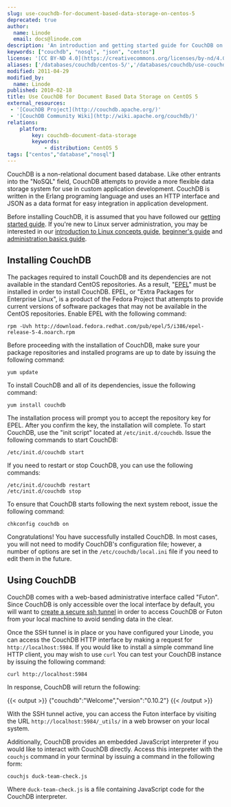 ```yaml
---
slug: use-couchdb-for-document-based-data-storage-on-centos-5
deprecated: true
author:
  name: Linode
  email: docs@linode.com
description: 'An introduction and getting started guide for CouchDB on CentOS 5 systems.'
keywords: ["couchdb", "nosql", "json", "centos"]
license: '[CC BY-ND 4.0](https://creativecommons.org/licenses/by-nd/4.0)'
aliases: ['/databases/couchdb/centos-5/','/databases/couchdb/use-couchdb-for-document-based-data-storage-on-centos-5/']
modified: 2011-04-29
modified_by:
  name: Linode
published: 2010-02-18
title: Use CouchDB for Document Based Data Storage on CentOS 5
external_resources:
 - '[CouchDB Project](http://couchdb.apache.org/)'
 - '[CouchDB Community Wiki](http://wiki.apache.org/couchdb/)'
relations:
    platform:
        key: couchdb-document-data-storage
        keywords:
            - distribution: CentOS 5
tags: ["centos","database","nosql"]
---
```


CouchDB is a non-relational document based database. Like other entrants into the "NoSQL" field, CouchDB attempts to provide a more flexible data storage system for use in custom application development. CouchDB is written in the Erlang programing language and uses an HTTP interface and JSON as a data format for easy integration in application development.

Before installing CouchDB, it is assumed that you have followed our [getting started guide](/docs/getting-started/). If you're new to Linux server administration, you may be interested in our [introduction to Linux concepts guide](/docs/tools-reference/introduction-to-linux-concepts/), [beginner's guide](/docs/platform/billing-and-support/linode-beginners-guide/) and [administration basics guide](/docs/tools-reference/linux-system-administration-basics/).

## Installing CouchDB

The packages required to install CouchDB and its dependencies are not available in the standard CentOS repositories. As a result, "[EPEL](https://fedoraproject.org/wiki/EPEL)" must be installed in order to install CouchDB. EPEL, or "Extra Packages for Enterprise Linux", is a product of the Fedora Project that attempts to provide current versions of software packages that may not be available in the CentOS repositories. Enable EPEL with the following command:

    rpm -Uvh http://download.fedora.redhat.com/pub/epel/5/i386/epel-release-5-4.noarch.rpm

Before proceeding with the installation of CouchDB, make sure your package repositories and installed programs are up to date by issuing the following command:

    yum update

To install CouchDB and all of its dependencies, issue the following command:

    yum install couchdb

The installation process will prompt you to accept the repository key for EPEL. After you confirm the key, the installation will complete. To start CouchDB, use the "init script" located at `/etc/init.d/couchdb`. Issue the following commands to start CouchDB:

    /etc/init.d/couchdb start

If you need to restart or stop CouchDB, you can use the following commands:

    /etc/init.d/couchdb restart
    /etc/init.d/couchdb stop

To ensure that CouchDB starts following the next system reboot, issue the following command:

    chkconfig couchdb on

Congratulations! You have successfully installed CouchDB. In most cases, you will not need to modify CouchDB's configuration file; however, a number of options are set in the `/etc/couchdb/local.ini` file if you need to edit them in the future.

## Using CouchDB

CouchDB comes with a web-based administrative interface called "Futon". Since CouchDB is only accessible over the local interface by default, you will want to [create a secure ssh tunnel](/docs/databases/couchdb/ssh-tunnel/) in order to access CouchDB or Futon from your local machine to avoid sending data in the clear.

Once the SSH tunnel is in place or you have configured your Linode, you can access the CouchDB HTTP interface by making a request for `http://localhost:5984`. If you would like to install a simple command line HTTP client, you may wish to use `curl` You can test your CouchDB instance by issuing the following command:

    curl http://localhost:5984

In response, CouchDB will return the following:

{{< output >}}
{"couchdb":"Welcome","version":"0.10.2"}
{{< /output >}}

With the SSH tunnel active, you can access the Futon interface by visiting the URL `http://localhost:5984/_utils/` in a web browser on your local system.

Additionally, CouchDB provides an embedded JavaScript interpreter if you would like to interact with CouchDB directly. Access this interpreter with the `couchjs` command in your terminal by issuing a command in the following form:

    couchjs duck-team-check.js

Where `duck-team-check.js` is a file containing JavaScript code for the CouchDB interpreter.
